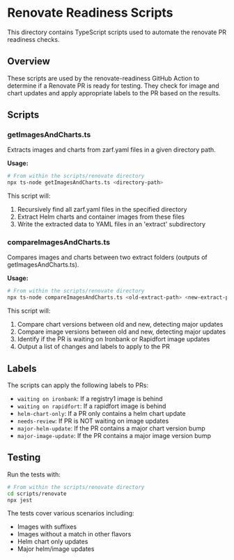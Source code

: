 # Renovate Readiness Scripts

This directory contains TypeScript scripts used to automate the renovate PR readiness checks.

## Overview

These scripts are used by the renovate-readiness GitHub Action to determine if a Renovate PR is ready for testing. They check for image and chart updates and apply appropriate labels to the PR based on the results.

## Scripts

### getImagesAndCharts.ts

Extracts images and charts from zarf.yaml files in a given directory path.

**Usage:**
```bash
# From within the scripts/renovate directory
npx ts-node getImagesAndCharts.ts <directory-path>
```

This script will:
1. Recursively find all zarf.yaml files in the specified directory
2. Extract Helm charts and container images from these files
3. Write the extracted data to YAML files in an 'extract' subdirectory

### compareImagesAndCharts.ts

Compares images and charts between two extract folders (outputs of getImagesAndCharts.ts).

**Usage:**
```bash
# From within the scripts/renovate directory
npx ts-node compareImagesAndCharts.ts <old-extract-path> <new-extract-path>
```

This script will:
1. Compare chart versions between old and new, detecting major updates
2. Compare image versions between old and new, detecting major updates
3. Identify if the PR is waiting on Ironbank or Rapidfort image updates
4. Output a list of changes and labels to apply to the PR

## Labels

The scripts can apply the following labels to PRs:

- `waiting on ironbank`: If a registry1 image is behind
- `waiting on rapidfort`: If a rapidfort image is behind
- `helm-chart-only`: If a PR only contains a helm chart update
- `needs-review`: If PR is NOT waiting on image updates
- `major-helm-update`: If the PR contains a major chart version bump
- `major-image-update`: If the PR contains a major image version bump

## Testing

Run the tests with:

```bash
# From within the scripts/renovate directory
cd scripts/renovate
npx jest
```

The tests cover various scenarios including:
- Images with suffixes
- Images without a match in other flavors
- Helm chart only updates
- Major helm/image updates
